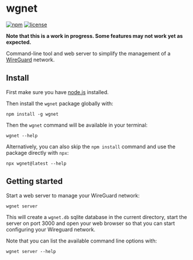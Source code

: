 # wgnet

[![npm](https://img.shields.io/badge/npm-wgnet-blue)](https://www.npmjs.com/package/wgnet)
[![license](https://img.shields.io/badge/license-MIT-brightgreen)](./LICENSE.md)

**Note that this is a work in progress. Some features may not work yet as expected.**

Command-line tool and web server to simplify the management of a [WireGuard](https://www.wireguard.com/) network.

## Install

First make sure you have [node.js](https://nodejs.org/en/download/package-manager) installed.

Then install the `wgnet` package globally with:

```
npm install -g wgnet
```

Then the `wgnet` command will be available in your terminal:

```
wgnet --help
```

Alternatively, you can also skip the `npm install` command and use the package directly with `npx`:

```
npx wgnet@latest --help
```

## Getting started

Start a web server to manage your WireGuard network:

```
wgnet server
```

This will create a `wgnet.db` sqlite database in the current directory, start the server on port 3000 and open your web browser so that you can start configuring your Wireguard network.

Note that you can list the available command line options with:

```
wgnet server --help
```
